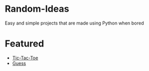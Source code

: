 # Random-Ideas
Easy and simple projects that are made using Python when bored
# Featured
- [Tic-Tac-Toe](https://github.com/Mini-Ware/Random-Ideas/blob/main/ttt.py)
- [Guess](https://github.com/Mini-Ware/Random-Ideas/blob/main/guess.py)
